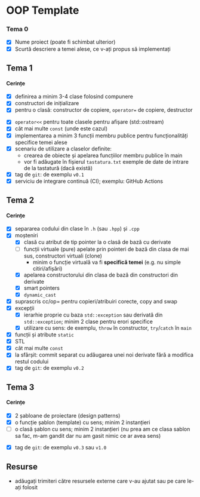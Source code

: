 # OOP Template

### Tema 0

- [x] Nume proiect (poate fi schimbat ulterior)
- [x] Scurtă descriere a temei alese, ce v-ați propus să implementați

## Tema 1

#### Cerințe
- [x] definirea a minim 3-4 clase folosind compunere
- [x] constructori de inițializare
- [x] pentru o clasă: constructor de copiere, `operator=` de copiere, destructor
<!-- - [ ] pentru o altă clasă: constructor de mutare, `operator=` de mutare, destructor -->
<!-- - [ ] pentru o altă clasă: toate cele 5 funcții membru speciale -->
- [x] `operator<<` pentru toate clasele pentru afișare (std::ostream)
- [x] cât mai multe `const` (unde este cazul)
- [x] implementarea a minim 3 funcții membru publice pentru funcționalități specifice temei alese
- [x] scenariu de utilizare a claselor definite:
  - crearea de obiecte și apelarea funcțiilor membru publice în main
  - vor fi adăugate în fișierul `tastatura.txt` exemple de date de intrare de la tastatură (dacă există)
- [x] tag de `git`: de exemplu `v0.1`
- [x] serviciu de integrare continuă (CI); exemplu: GitHub Actions

## Tema 2

#### Cerințe
- [x] separarea codului din clase în `.h` (sau `.hpp`) și `.cpp`
- [x] moșteniri
  - [x] clasă cu atribut de tip pointer la o clasă de bază cu derivate
  - [ ] funcții virtuale (pure) apelate prin pointeri de bază din clasa de mai sus, constructori virtuali (clone)
    - minim o funcție virtuală va fi **specifică temei** (e.g. nu simple citiri/afișări)
  - [x] apelarea constructorului din clasa de bază din constructori din derivate
  - [x] smart pointers
  - [x] `dynamic_cast`
- [x] suprascris cc/op= pentru copieri/atribuiri corecte, copy and swap
- [x] excepții
  - [x] ierarhie proprie cu baza `std::exception` sau derivată din `std::exception`; minim 2 clase pentru erori specifice
  - [x] utilizare cu sens: de exemplu, `throw` în constructor, `try`/`catch` în `main`
- [x] funcții și atribute `static`
- [x] STL
- [x] cât mai multe `const`
- [x] la sfârșit: commit separat cu adăugarea unei noi derivate fără a modifica restul codului
- [x] tag de `git`: de exemplu `v0.2`

## Tema 3

#### Cerințe
- [x] 2 șabloane de proiectare (design patterns)
- [x] o funcție șablon (template) cu sens; minim 2 instanțieri
- [ ] o clasă șablon cu sens; minim 2 instanțieri (nu prea am ce clasa sablon sa fac, m-am gandit dar nu am gasit nimic ce ar avea sens)
<!-- - [ ] o specializare pe funcție/clasă șablon -->
- [x] tag de `git`: de exemplu `v0.3` sau `v1.0`

## Resurse

- adăugați trimiteri către resursele externe care v-au ajutat sau pe care le-ați folosit
